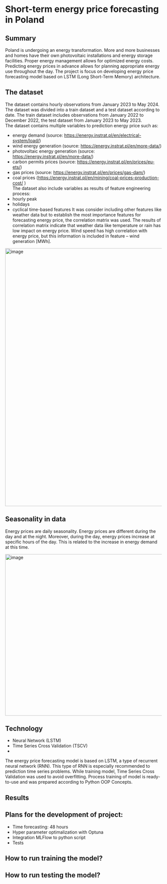 # Short-term energy price forecasting in Poland

## Summary 
Poland is undergoing an energy transformation. More and more businesses and homes have their own photovoltaic installations and energy storage facilities. Proper energy management allows for optimized energy costs. Predicting energy prices in advance allows for planning appropriate energy use throughout the day. 
The project is focus on developing energy price forecasting model based on LSTM (Long Short-Term Memory) architecture.

## The dataset
The dataset contains hourly observations from January 2023 to May 2024. The dataset was divided into a train dataset and a test dataset according to date. The train dataset includes observations from January 2022 to December 2022, the test dataset from January 2023 to May 2023. 
<br>The dataset contains multiple variables to prediction energy price such as:
-	energy demand (source: https://energy.instrat.pl/en/electrical-system/load/)
-	wind energy generation (source: https://energy.instrat.pl/en/more-data/)
-	photovoltaic energy generation (source: https://energy.instrat.pl/en/more-data/)
-	carbon permits prices (source: https://energy.instrat.pl/en/prices/eu-ets/)
-	gas prices (source: https://energy.instrat.pl/en/prices/gas-dam/)
-	coal prices (https://energy.instrat.pl/en/mining/coal-prices-production-cost/ )
<br>The dataset also include variables as results of feature engineering process:
-	hourly peak
-	holidays
-	cyclical time-based features
It was consider including other features like weather data but to establish the most importance features for forecasting energy price, the correlation matrix was used. The results of correlation matrix indicate that weather data like temperature or rain has low impact on energy price. Wind speed has high correlation with energy price, but this information is included in feature – wind generation [MWh]. 

<img width="945" height="827" alt="image" src="https://github.com/user-attachments/assets/c4bd145b-2028-4e2f-a1b3-eb73761a0f40" />

## Seasonality in data
Energy prices are daily seasonality. Energy prices are different during the day and at the night. Moreover, during the day, energy prices increase at specific hours of the day. This is related to the increase in energy demand at this time. 

<img width="945" height="518" alt="image" src="https://github.com/user-attachments/assets/a32847a4-17b9-4d22-a9f0-9cd1dad99d16" />

## Technology
-	Neural Network (LSTM)
-	Time Series Cross Validation (TSCV)
-	
The energy price forecasting model is based on LSTM, a type  of recurrent neural network (RNN). This type of RNN is especially recommended to prediction time series problems. While training model, Time Series Cross Validation was used to avoid overfitting. Process training of model is ready-to-use and was prepared according to Python OOP Concepts.

## Results


## Plans for the development of project:	
-	Time forecasting: 48 hours
-	Hyper parameter optimalization with Optuna 
-	Integration MLFlow to python script
-	Tests

## How to run training the model?


## How to run testing the model?

